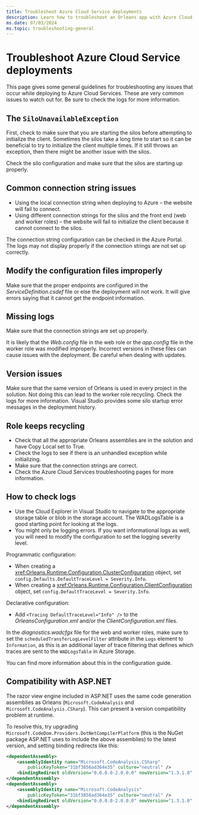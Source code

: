 ```yaml
---
title: Troubleshoot Azure Cloud Service deployments
description: Learn how to troubleshoot an Orleans app with Azure Cloud Service deployment.
ms.date: 07/03/2024
ms.topic: troubleshooting-general
---
```


# Troubleshoot Azure Cloud Service deployments

This page gives some general guidelines for troubleshooting any issues that occur while deploying to Azure Cloud Services.
These are very common issues to watch out for. Be sure to check the logs for more information.

## The `SiloUnavailableException`

First, check to make sure that you are starting the silos before attempting to initialize the client. Sometimes the
silos take a long time to start so it can be beneficial to try to initialize the client multiple times. If it still throws an
exception, then there might be another issue with the silos.

Check the silo configuration and make sure that the silos are starting up properly.

## Common connection string issues

- Using the local connection string when deploying to Azure – the website will fail to connect.
- Using different connection strings for the silos and the front end (web and worker roles) – the website will fail to
initialize the client because it cannot connect to the silos.

The connection string configuration can be checked in the Azure Portal. The logs may not display properly if the connection
strings are not set up correctly.

## Modify the configuration files improperly

Make sure that the proper endpoints are configured in the _ServiceDefinition.csdef_ file or else the deployment will not work. It will give errors saying that it cannot get the endpoint information.

## Missing logs

Make sure that the connection strings are set up properly.

It is likely that the _Web.config_ file in the web role or the _app.config_ file in the worker role was modified improperly. Incorrect versions in these files can cause issues with the deployment. Be careful when dealing with updates.

## Version issues

Make sure that the same version of Orleans is used in every project in the solution. Not doing this can lead to the worker
role recycling. Check the logs for more information. Visual Studio provides some silo startup error messages in the deployment history.

## Role keeps recycling

- Check that all the appropriate Orleans assemblies are in the solution and have Copy Local set to True.
- Check the logs to see if there is an unhandled exception while initializing.
- Make sure that the connection strings are correct.
- Check the Azure Cloud Services troubleshooting pages for more information.

## How to check logs

- Use the Cloud Explorer in Visual Studio to navigate to the appropriate storage table or blob in the storage account. The WADLogsTable is a good starting point for looking at the logs.
- You might only be logging errors. If you want informational logs as well, you will need to modify the configuration to set the logging severity level.

Programmatic configuration:

- When creating a <xref:Orleans.Runtime.Configuration.ClusterConfiguration> object, set `config.Defaults.DefaultTraceLevel = Severity.Info`.
- When creating a <xref:Orleans.Runtime.Configuration.ClientConfiguration> object, set `config.DefaultTraceLevel = Severity.Info`.

Declarative configuration:

- Add `<Tracing DefaultTraceLevel="Info" />` to the _OrleansConfiguration.xml_ and/or the _ClientConfiguration.xml_ files.

In the _diagnostics.wadcfgx_ file for the web and worker roles, make sure to set the `scheduledTransferLogLevelFilter` attribute in the `Logs` element to `Information`, as this is an additional layer of trace filtering that defines which traces are sent to the `WADLogsTable` in Azure Storage.

You can find more information about this in the configuration guide.

## Compatibility with ASP.NET

The razor view engine included in ASP.NET uses the same code generation assemblies as Orleans (`Microsoft.CodeAnalysis` and `Microsoft.CodeAnalysis.CSharp`). This can present a version compatibility problem at runtime.

To resolve this, try upgrading `Microsoft.CodeDom.Providers.DotNetCompilerPlatform` (this is the NuGet package ASP.NET uses to include the above assemblies) to the latest version, and setting binding redirects like this:

```xml
<dependentAssembly>
    <assemblyIdentity name="Microsoft.CodeAnalysis.CSharp"
        publicKeyToken="31bf3856ad364e35" culture="neutral" />
    <bindingRedirect oldVersion="0.0.0.0-2.0.0.0" newVersion="1.3.1.0" />
</dependentAssembly>
<dependentAssembly>
    <assemblyIdentity name="Microsoft.CodeAnalysis"
        publicKeyToken="31bf3856ad364e35" culture="neutral" />
    <bindingRedirect oldVersion="0.0.0.0-2.0.0.0" newVersion="1.3.1.0" />
</dependentAssembly>
```

